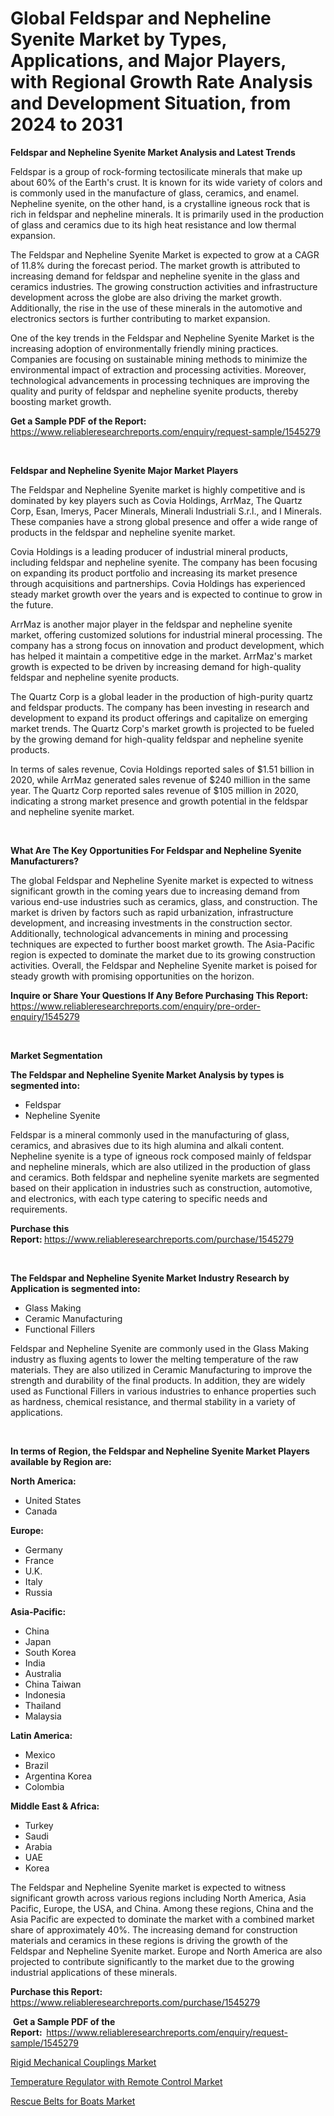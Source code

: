<p><h1>Global Feldspar and Nepheline Syenite Market by Types, Applications, and Major Players, with Regional Growth Rate Analysis and Development Situation, from 2024 to 2031</h1></p><p><strong>Feldspar and Nepheline Syenite Market Analysis and Latest Trends</strong></p>
<p><p>Feldspar is a group of rock-forming tectosilicate minerals that make up about 60% of the Earth's crust. It is known for its wide variety of colors and is commonly used in the manufacture of glass, ceramics, and enamel. Nepheline syenite, on the other hand, is a crystalline igneous rock that is rich in feldspar and nepheline minerals. It is primarily used in the production of glass and ceramics due to its high heat resistance and low thermal expansion.</p><p>The Feldspar and Nepheline Syenite Market is expected to grow at a CAGR of 11.8% during the forecast period. The market growth is attributed to increasing demand for feldspar and nepheline syenite in the glass and ceramics industries. The growing construction activities and infrastructure development across the globe are also driving the market growth. Additionally, the rise in the use of these minerals in the automotive and electronics sectors is further contributing to market expansion.</p><p>One of the key trends in the Feldspar and Nepheline Syenite Market is the increasing adoption of environmentally friendly mining practices. Companies are focusing on sustainable mining methods to minimize the environmental impact of extraction and processing activities. Moreover, technological advancements in processing techniques are improving the quality and purity of feldspar and nepheline syenite products, thereby boosting market growth.</p></p>
<p><strong>Get a Sample PDF of the Report:&nbsp;</strong> <a href="https://www.reliableresearchreports.com/enquiry/request-sample/1545279">https://www.reliableresearchreports.com/enquiry/request-sample/1545279</a></p>
<p>&nbsp;</p>
<p><strong>Feldspar and Nepheline Syenite Major Market Players</strong></p>
<p><p>The Feldspar and Nepheline Syenite market is highly competitive and is dominated by key players such as Covia Holdings, ArrMaz, The Quartz Corp, Esan, Imerys, Pacer Minerals, Minerali Industriali S.r.l., and I Minerals. These companies have a strong global presence and offer a wide range of products in the feldspar and nepheline syenite market.</p><p>Covia Holdings is a leading producer of industrial mineral products, including feldspar and nepheline syenite. The company has been focusing on expanding its product portfolio and increasing its market presence through acquisitions and partnerships. Covia Holdings has experienced steady market growth over the years and is expected to continue to grow in the future.</p><p>ArrMaz is another major player in the feldspar and nepheline syenite market, offering customized solutions for industrial mineral processing. The company has a strong focus on innovation and product development, which has helped it maintain a competitive edge in the market. ArrMaz's market growth is expected to be driven by increasing demand for high-quality feldspar and nepheline syenite products.</p><p>The Quartz Corp is a global leader in the production of high-purity quartz and feldspar products. The company has been investing in research and development to expand its product offerings and capitalize on emerging market trends. The Quartz Corp's market growth is projected to be fueled by the growing demand for high-quality feldspar and nepheline syenite products.</p><p>In terms of sales revenue, Covia Holdings reported sales of $1.51 billion in 2020, while ArrMaz generated sales revenue of $240 million in the same year. The Quartz Corp reported sales revenue of $105 million in 2020, indicating a strong market presence and growth potential in the feldspar and nepheline syenite market.</p></p>
<p>&nbsp;</p>
<p><strong>What Are The Key Opportunities For Feldspar and Nepheline Syenite Manufacturers?</strong></p>
<p><p>The global Feldspar and Nepheline Syenite market is expected to witness significant growth in the coming years due to increasing demand from various end-use industries such as ceramics, glass, and construction. The market is driven by factors such as rapid urbanization, infrastructure development, and increasing investments in the construction sector. Additionally, technological advancements in mining and processing techniques are expected to further boost market growth. The Asia-Pacific region is expected to dominate the market due to its growing construction activities. Overall, the Feldspar and Nepheline Syenite market is poised for steady growth with promising opportunities on the horizon.</p></p>
<p><strong>Inquire or Share Your Questions If Any Before Purchasing This Report:</strong> <a href="https://www.reliableresearchreports.com/enquiry/pre-order-enquiry/1545279">https://www.reliableresearchreports.com/enquiry/pre-order-enquiry/1545279</a></p>
<p>&nbsp;</p>
<p><strong>Market Segmentation</strong></p>
<p><strong>The Feldspar and Nepheline Syenite Market Analysis by types is segmented into:</strong></p>
<p><ul><li>Feldspar</li><li>Nepheline Syenite</li></ul></p>
<p><p>Feldspar is a mineral commonly used in the manufacturing of glass, ceramics, and abrasives due to its high alumina and alkali content. Nepheline syenite is a type of igneous rock composed mainly of feldspar and nepheline minerals, which are also utilized in the production of glass and ceramics. Both feldspar and nepheline syenite markets are segmented based on their application in industries such as construction, automotive, and electronics, with each type catering to specific needs and requirements.</p></p>
<p><strong>Purchase this Report:&nbsp;</strong><a href="https://www.reliableresearchreports.com/purchase/1545279">https://www.reliableresearchreports.com/purchase/1545279</a></p>
<p>&nbsp;</p>
<p><strong>The Feldspar and Nepheline Syenite Market Industry Research by Application is segmented into:</strong></p>
<p><ul><li>Glass Making</li><li>Ceramic Manufacturing</li><li>Functional Fillers</li></ul></p>
<p><p>Feldspar and Nepheline Syenite are commonly used in the Glass Making industry as fluxing agents to lower the melting temperature of the raw materials. They are also utilized in Ceramic Manufacturing to improve the strength and durability of the final products. In addition, they are widely used as Functional Fillers in various industries to enhance properties such as hardness, chemical resistance, and thermal stability in a variety of applications.</p></p>
<p>&nbsp;</p>
<p><strong>In terms of Region, the Feldspar and Nepheline Syenite Market Players available by Region are:</strong></p>
<p>
    <p> <strong> North America: </strong>
        <ul>
            <li>United States</li>
            <li>Canada</li>
        </ul>
        </p> 
    <p> <strong> Europe: </strong>
        <ul>
            <li>Germany</li>
            <li>France</li>
            <li>U.K.</li>
            <li>Italy</li>
            <li>Russia</li>
        </ul>
        </p> 
    <p> <strong> Asia-Pacific: </strong>
        <ul>
            <li>China</li>
            <li>Japan</li>
            <li>South Korea</li>
            <li>India</li>
            <li>Australia</li>
            <li>China Taiwan</li>
            <li>Indonesia</li>
            <li>Thailand</li>
            <li>Malaysia</li>
        </ul>
        </p> 
    <p> <strong> Latin America: </strong>
        <ul>
            <li>Mexico</li>
            <li>Brazil</li>
            <li>Argentina Korea</li>
            <li>Colombia</li>
        </ul>
        </p> 
    <p> <strong> Middle East & Africa: </strong>
        <ul>
            <li>Turkey</li>
            <li>Saudi</li>
            <li>Arabia</li>
            <li>UAE</li>
            <li>Korea</li>
        </ul>
    </p>
    </p>
<p><p>The Feldspar and Nepheline Syenite market is expected to witness significant growth across various regions including North America, Asia Pacific, Europe, the USA, and China. Among these regions, China and the Asia Pacific are expected to dominate the market with a combined market share of approximately 40%. The increasing demand for construction materials and ceramics in these regions is driving the growth of the Feldspar and Nepheline Syenite market. Europe and North America are also projected to contribute significantly to the market due to the growing industrial applications of these minerals.</p></p>
<p><strong>Purchase this Report: </strong><a href="https://www.reliableresearchreports.com/purchase/1545279">https://www.reliableresearchreports.com/purchase/1545279</a></p>
<p>&nbsp;<strong>Get a Sample PDF of the Report:&nbsp;&nbsp;</strong><a href="https://www.reliableresearchreports.com/enquiry/request-sample/1545279">https://www.reliableresearchreports.com/enquiry/request-sample/1545279</a></p>
<p><strong></strong></p>
<p><p><a href="https://view.publitas.com/reportprime-1/rigid-mechanical-couplings-market-furnish-information-about-market-size-market-share-market-dynamics-and-projections-spanning-from-2023-to-2030/">Rigid Mechanical Couplings Market</a></p><p><a href="https://view.publitas.com/reportprime-1/temperature-regulator-with-remote-control-market-insights-market-players-and-forecast-till-2030/">Temperature Regulator with Remote Control Market</a></p><p><a href="https://view.publitas.com/reportprime-1/rescue-belts-for-boats-market-furnish-information-about-market-size-market-share-market-dynamics-and-projections-spanning-from-2023-to-2030/">Rescue Belts for Boats Market</a></p></p>